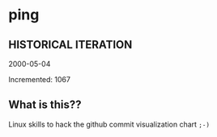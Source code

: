 # ping

## HISTORICAL ITERATION
2000-05-04

Incremented: 1067

## What is this?? 
Linux skills to hack the github commit visualization chart `;-)`
